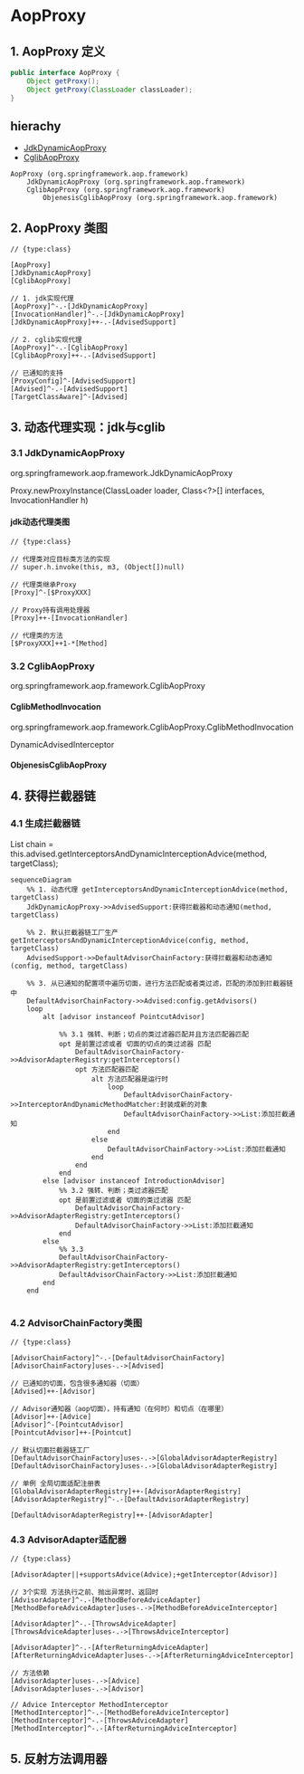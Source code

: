 # AopProxy

## 1. AopProxy 定义
```java
public interface AopProxy {
	Object getProxy();
	Object getProxy(ClassLoader classLoader);
}
```

## hierachy
* [JdkDynamicAopProxy](/docs/20-framework/src/spring/spring-aop/framework/JdkDynamicAopProxy.md)
* [CglibAopProxy](/docs/20-framework/src/spring/spring-aop/framework/CglibAopProxy.md)

```
AopProxy (org.springframework.aop.framework)
    JdkDynamicAopProxy (org.springframework.aop.framework)
    CglibAopProxy (org.springframework.aop.framework)
        ObjenesisCglibAopProxy (org.springframework.aop.framework)
```
## 2. AopProxy 类图
```yuml
// {type:class}

[AopProxy]
[JdkDynamicAopProxy]
[CglibAopProxy]

// 1. jdk实现代理
[AopProxy]^-.-[JdkDynamicAopProxy]
[InvocationHandler]^-.-[JdkDynamicAopProxy]
[JdkDynamicAopProxy]++-.-[AdvisedSupport]

// 2. cglib实现代理
[AopProxy]^-.-[CglibAopProxy]
[CglibAopProxy]++-.-[AdvisedSupport]

// 已通知的支持
[ProxyConfig]^-[AdvisedSupport]
[Advised]^-.-[AdvisedSupport]
[TargetClassAware]^-[Advised]
```
## 3. 动态代理实现：jdk与cglib

### 3.1 JdkDynamicAopProxy
org.springframework.aop.framework.JdkDynamicAopProxy

Proxy.newProxyInstance(ClassLoader loader, Class<?>[] interfaces, InvocationHandler h)

#### jdk动态代理类图
```yuml
// {type:class}

// 代理类对应目标类方法的实现
// super.h.invoke(this, m3, (Object[])null)

// 代理类继承Proxy
[Proxy]^-[$ProxyXXX]

// Proxy持有调用处理器
[Proxy]++-[InvocationHandler]

// 代理类的方法
[$ProxyXXX]++1-*[Method]

```


### 3.2 CglibAopProxy
org.springframework.aop.framework.CglibAopProxy

#### CglibMethodInvocation
org.springframework.aop.framework.CglibAopProxy.CglibMethodInvocation

DynamicAdvisedInterceptor

#### ObjenesisCglibAopProxy

## 4. 获得拦截器链

### 4.1 生成拦截器链
List<Object> chain = this.advised.getInterceptorsAndDynamicInterceptionAdvice(method, targetClass);

```mermaid
sequenceDiagram
    %% 1. 动态代理 getInterceptorsAndDynamicInterceptionAdvice(method, targetClass)
    JdkDynamicAopProxy->>AdvisedSupport:获得拦截器和动态通知(method, targetClass)
    
    %% 2. 默认拦截器链工厂生产 getInterceptorsAndDynamicInterceptionAdvice(config, method, targetClass)
    AdvisedSupport->>DefaultAdvisorChainFactory:获得拦截器和动态通知(config, method, targetClass)
    
    %% 3. 从已通知的配置项中遍历切面，进行方法匹配或者类过滤，匹配的添加到拦截器链中
    DefaultAdvisorChainFactory->>Advised:config.getAdvisors()
    loop
        alt [advisor instanceof PointcutAdvisor]
            
            %% 3.1 强转、判断；切点的类过滤器匹配并且方法匹配器匹配
            opt 是前置过滤或者 切面的切点的类过滤器 匹配
                DefaultAdvisorChainFactory->>AdvisorAdapterRegistry:getInterceptors()
                opt 方法匹配器匹配
                    alt 方法匹配器是运行时
                        loop
                            DefaultAdvisorChainFactory->>InterceptorAndDynamicMethodMatcher:封装成新的对象
                            DefaultAdvisorChainFactory->>List:添加拦截通知
                        end
                    else
                        DefaultAdvisorChainFactory->>List:添加拦截通知
                    end
                end
            end
        else [advisor instanceof IntroductionAdvisor]
            %% 3.2 强转、判断；类过滤器匹配
            opt 是前置过滤或者 切面的类过滤器 匹配
                DefaultAdvisorChainFactory->>AdvisorAdapterRegistry:getInterceptors()
                DefaultAdvisorChainFactory->>List:添加拦截通知
            end
        else
            %% 3.3
            DefaultAdvisorChainFactory->>AdvisorAdapterRegistry:getInterceptors()   
            DefaultAdvisorChainFactory->>List:添加拦截通知
        end
    end
    
```
### 4.2 AdvisorChainFactory类图
```yuml
// {type:class}

[AdvisorChainFactory]^-.-[DefaultAdvisorChainFactory]
[AdvisorChainFactory]uses-.->[Advised]

// 已通知的切面，包含很多通知器（切面）
[Advised]++-[Advisor]

// Advisor通知器（aop切面），持有通知（在何时）和切点（在哪里）
[Advisor]++-[Advice]
[Advisor]^-[PointcutAdvisor]
[PointcutAdvisor]++-[Pointcut]

// 默认切面拦截器链工厂
[DefaultAdvisorChainFactory]uses-.->[GlobalAdvisorAdapterRegistry]
[DefaultAdvisorChainFactory]uses-.->[GlobalAdvisorAdapterRegistry]

// 单例 全局切面适配注册表
[GlobalAdvisorAdapterRegistry]++-[AdvisorAdapterRegistry]
[AdvisorAdapterRegistry]^-.-[DefaultAdvisorAdapterRegistry]

[DefaultAdvisorAdapterRegistry]++-[AdvisorAdapter]

```

### 4.3 AdvisorAdapter适配器

```yuml
// {type:class}

[AdvisorAdapter||+supportsAdvice(Advice);+getInterceptor(Advisor)]

// 3个实现 方法执行之前、抛出异常时、返回时
[AdvisorAdapter]^-.-[MethodBeforeAdviceAdapter]
[MethodBeforeAdviceAdapter]uses-.->[MethodBeforeAdviceInterceptor]

[AdvisorAdapter]^-.-[ThrowsAdviceAdapter]
[ThrowsAdviceAdapter]uses-.->[ThrowsAdviceInterceptor]

[AdvisorAdapter]^-.-[AfterReturningAdviceAdapter]
[AfterReturningAdviceAdapter]uses-.->[AfterReturningAdviceInterceptor]

// 方法依赖
[AdvisorAdapter]uses-.->[Advice]
[AdvisorAdapter]uses-.->[Advisor]

// Advice Interceptor MethodInterceptor
[MethodInterceptor]^-.-[MethodBeforeAdviceInterceptor]
[MethodInterceptor]^-.-[ThrowsAdviceAdapter]
[MethodInterceptor]^-.-[AfterReturningAdviceInterceptor]
```

## 5. 反射方法调用器
